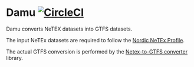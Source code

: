 
# Damu [![CircleCI](https://circleci.com/gh/entur/damu/tree/master.svg?style=svg)](https://circleci.com/gh/entur/damu/tree/master)

Damu converts NeTEX datasets into GTFS datasets.

The input NeTEx datasets are required to follow the [Nordic NeTEx Profile](https://enturas.atlassian.net/wiki/spaces/PUBLIC/pages/728891481/Nordic+NeTEx+Profile).

The actual GTFS conversion is performed by the [Netex-to-GTFS converter](https://github.com/entur/netex-gtfs-converter-java) library.


